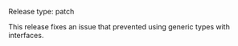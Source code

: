 Release type: patch

This release fixes an issue that prevented using generic types
with interfaces.
